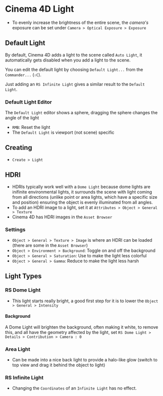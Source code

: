 # Cinema 4D Light

- To evenly increase the brightness of the entire scene, the *camera's* exposure can be set under `Camera > Optical Exposure > Exposure`

## Default Light

By default, Cinema 4D adds a light to the scene called `Auto Light`, it automatically gets disabled when you add a light to the scene.

You can edit the default light by choosing `Default Light...` from the `Commander...` (`⇧C`).

Just adding an `RS Infinite Light` gives a similar result to the `Default Light`.

### Default Light Editor

The `Default Light` editor shows a sphere, dragging the sphere changes the angle of the light

- `RMB`: Reset the light
- The `Default Light` is viewport (not scene) specific

## Creating

- `Create > Light`

## HDRI

- HDRIs typically work well with a `Dome Light` because dome lights are inifinite environmental lights, it surrounds the scene with light coming from all directions (unlike point or area lights, which have a specific size and position) ensuring the object is evenly illuminated from all angles.
- To add an HDRI image to a light, set it at `Attributes > Object > General > Texture`
- Cinema 4D has HDRI images in the `Asset Browser`

### Settings

- `Object > General > Texture > Image` is where an HDRI can be loaded (there are some in the `Asset Browser`)
- `Object > Environment > Background`: Toggle on and off the background
- `Object > General > Saturation`: Use to make the light less colorful
- `Object > General > Gamma`: Reduce to make the light less harsh

## Light Types

### RS Dome Light

- This light starts really bright, a good first step for it is to lower the `Object > General > Intensity`

#### Background

A Dome Light will brighten the background, often making it white, to remove this, and all have the geometry affected by the light, set `RS Dome Light > Details > Contribution > Camera : 0`

### Area Light

- Can be made into a nice back light to provide a halo-like glow (switch to top view and drag it behind the object to light)

### RS Infinite Light

- Changing the `Coordinates` of an `Infinite Light` has no effect.

